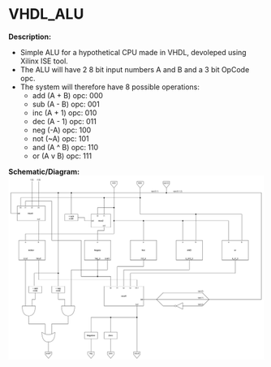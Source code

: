 # VHDL_ALU

**Description:**
  - Simple ALU for a hypothetical CPU made in VHDL, devoleped using Xilinx ISE tool.
  - The ALU will have 2 8 bit input numbers A and B and a 3 bit OpCode opc.
  - The system will therefore have 8 possible operations:
    - add (A + B) opc: 000
    - sub (A - B) opc: 001
    - inc (A + 1) opc: 010
    - dec (A - 1) opc: 011
    - neg (-A)    opc: 100
    - not (~A)    opc: 101
    - and (A ^ B) opc: 110
    - or (A v B)  opc: 111

**Schematic/Diagram:**
  ![alt text](https://github.com/dma-neves/VHDL_ALU/blob/main/alu_diag.png)
